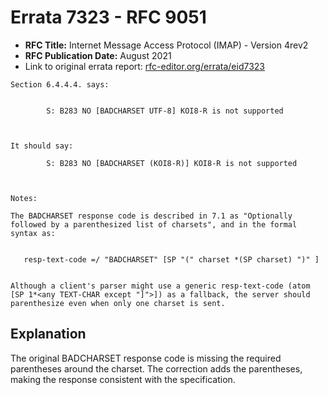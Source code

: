 # Errata 7323 - RFC 9051

- **RFC Title:** Internet Message Access Protocol (IMAP) - Version 4rev2
- **RFC Publication Date:** August 2021
- Link to original errata report: [rfc-editor.org/errata/eid7323](https://www.rfc-editor.org/errata/eid7323)

```
Section 6.4.4.4. says:


        S: B283 NO [BADCHARSET UTF-8] KOI8-R is not supported


It should say:

        S: B283 NO [BADCHARSET (KOI8-R)] KOI8-R is not supported


Notes:

The BADCHARSET response code is described in 7.1 as "Optionally followed by a parenthesized list of charsets", and in the formal syntax as:

   resp-text-code =/ "BADCHARSET" [SP "(" charset *(SP charset) ")" ]

Although a client's parser might use a generic resp-text-code (atom [SP 1*<any TEXT-CHAR except "]">]) as a fallback, the server should parenthesize even when only one charset is sent.
```

## Explanation

The original BADCHARSET response code is missing the required parentheses around the charset. The correction adds the parentheses, making the response consistent with the specification.
